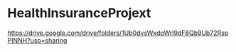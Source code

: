 # HealthInsuranceProjext

https://drive.google.com/drive/folders/1Ub0dvsWxdqWrl9dF8Qb9Ub72RspPINNH?usp=sharing
